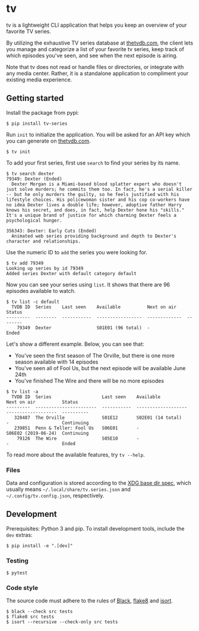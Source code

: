 # tv

tv is a lightweight CLI application that helps you keep an overview of your favorite TV series.

By utilizing the exhaustive TV series database at [thetvdb.com](https://www.thetvdb.com/), the client lets you manage and categorize a list of your favorite tv series, keep track of which episodes you've seen, and see when the next episode is airing.

Note that tv does not read or handle files or directories, or integrate with any media center. Rather, it is a standalone application to compliment your existing media experience.

## Getting started

Install the package from pypi:

```
$ pip install tv-series
```

Run `init` to initialize the application. You will be asked for an API key which you can generate on [thetvdb.com](https://www.thetvdb.com/).

```
$ tv init
```

To add your first series, first use `search` to find your series by its name.

```
$ tv search dexter
79349: Dexter (Ended)
  Dexter Morgan is a Miami-based blood splatter expert who doesn't just solve murders; he commits them too. In fact, he's a serial killer -- but he only murders the guilty, so he feels justified with his lifestyle choices. His policewoman sister and his cop co-workers have no idea Dexter lives a double life; however, adoptive father Harry knows his secret, and does, in fact, help Dexter hone his "skills." It's a unique brand of justice for which charming Dexter feels a psychological hunger.

356343: Dexter: Early Cuts (Ended)
  Animated web series providing background and depth to Dexter's character and relationships.
```

Use the numeric ID to `add` the series you were looking for.

```
$ tv add 79349
Looking up series by id 79349
Added series Dexter with default category default
```

Now you can see your series using `list`. It shows that there are 96 episodes available to watch.

```
$ tv list -c default
  TVDB ID  Series    Last seen    Available          Next on air    Status
---------  --------  -----------  -----------------  -------------  --------
    79349  Dexter                 S01E01 (96 total)  -              Ended
```

Let's show a different example. Below, you can see that:

* You've seen the first season of The Orville, but there is one more season available with 14 episodes
* You've seen all of Fool Us, but the next episode will be available June 24th
* You've finished The Wire and there will be no more episodes

```
$ tv list -a
  TVDB ID  Series                   Last seen    Available            Next on air          Status
---------  -----------------------  -----------  -------------------  -------------------  ----------
   328487  The Orville              S01E12       S02E01 (14 total)    -                    Continuing
   239851  Penn & Teller: Fool Us   S06E01       -                    S06E02 (2019-06-24)  Continuing
    79126  The Wire                 S05E10       -                    -                    Ended
```

To read more about the available features, try `tv --help`.

### Files

Data and configuration is stored according to the [XDG base dir spec](https://specifications.freedesktop.org/basedir-spec/basedir-spec-latest.html), which usually means `~/.local/share/tv.series.json` and `~/.config/tv.config.json`, respectively.

## Development

Prerequisites: Python 3 and pip. To install development tools, include the `dev` extras:

```
$ pip install -e ".[dev]"
```

### Testing

```
$ pytest
```

### Code style

The source code must adhere to the rules of [Black](https://black.readthedocs.io/en/stable/), [flake8](https://gitlab.com/pycqa/flake8) and [isort](https://github.com/timothycrosley/isort).

```
$ black --check src tests
$ flake8 src tests
$ isort --recursive --check-only src tests
```
